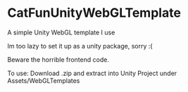 # CatFunUnityWebGLTemplate
A simple Unity WebGL template I use 

Im too lazy to set it up as a unity package, sorry :(

Beware the horrible frontend code.

To use:
Download .zip and extract into Unity Project under Assets/WebGLTemplates

